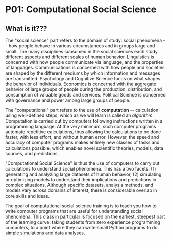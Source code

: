 
# P01: Computational Social Science

## What is it???

The "social science" part refers to the domain of study: social phenomena -- how people behave in various circumstances and in groups large and small.  The many disciplines subsumed in the social sciences each study different aspects and different scales of human behavior.  Linguistics is concerned with how people communicate via language, and the properties of languages.  Communications is concerned with how people and societies are shaped by the different mediums by which information and messages are transmitted.  Psychology and Cognitive Science focus on what shapes the behavior of individuals.  Economics is concerned with the aggregate behavior of large groups of people during the production, distribution, and consumption of valuable goods and services. Political Science is concerned with governance and power among large groups of people.

The "computational" part refers to the use of **computation** -- calculation using well-defined steps, which as we will learn is called an *algorithm*.  Computation is carried out by computers following instructions written in a programming language.  At the very minimum, such computer programs automate repetitive calculations, thus allowing the calculations to be done faster, with less effort, and without human error.  However, the speed and accuracy of computer programs makes entirely new classes of tasks and calculations possible, which enables novel scientific theories, models, data sources, and predictions.

"Computational Social Science" is thus the use of computers to carry out calculations to understand social phenomena.  This has a two facets: (1) generating and analyzing large datasets of human behavior, (2) simulating or optimizing models to understand their implications and predictions in complex situations.  Although specific datasets, analysis methods, and models vary across domains of interest, there is considerable overlap in core skills and ideas.

The goal of computational social science training is to teach you how to write computer programs that are useful for understanding social phenomena. This class in particular is focused on the earliest, steepest part of the learning curve: taking students from zero experience programming computers, to a point where they can write small Python programs to do simple simulations and data analyses. 

